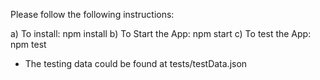 Please follow the following instructions:

a) To install: npm install
b) To Start the App: npm start
c) To test the App: npm test

* The testing data could be found at tests/testData.json
